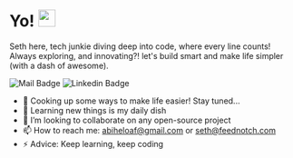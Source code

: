 # Yo! <img src="https://raw.githubusercontent.com/MartinHeinz/MartinHeinz/master/wave.gif" width="30px" height="30px">

Seth here, tech junkie diving deep into code, where every line counts! Always exploring, and innovating?! let's build smart and make life simpler (with a dash of awesome).

![Mail Badge](https://img.shields.io/badge/-Ãbi_Seth-c0392b?style=flat&labelColor=c0392b&logo=gmail&logoColor=white)
![Linkedin Badge](https://img.shields.io/badge/-Abiseth-blue?style=plastic&logo=Linkedin&logoColor=white&link=https://www.linkedin.com/in/abi-seth/)
<img src="https://komarev.com/ghpvc/?username=Abi-Seth&style=flat-square&color=blue" alt=""/>

- 🔭 Cooking up some ways to make life easier! Stay tuned...
- 🌱 Learning new things is my daily dish
- 👯 I’m looking to collaborate on any open-source project
- 📫 How to reach me: abiheloaf@gmail.com or seth@feednotch.com
- ⚡ Advice: Keep learning, keep coding
